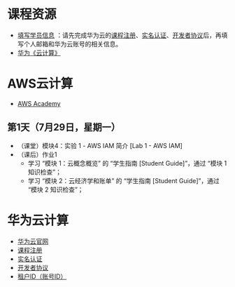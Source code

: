 # 课程资源
- [填写学员信息](https://docs.qq.com/form/page/DYkRIZnVudnd5UWZ5) ：请先完成华为云的[课程注册](https://developer.huaweicloud.com/signup/a555bf4e099646c2aaea30cf5dea3cfb)、[实名认证](https://account.huaweicloud.com/usercenter/?locale=zh-cn®ion=ap-southeast-1#/accountindex/realNameAuth)、[开发者协议](https://bbs.huaweicloud.com/community/myhomepage)后，再填写个人邮箱和华为云账号的相关信息。
- [华为《云计算》](https://docs.qq.com/s/jJuvLlZNuGzSlvcDz7Io5G)

# AWS云计算
- [AWS Academy](https://awsacademy.instructure.com/)

## 第1天（7月29日，星期一）
- （课堂）模块4：实验 1 - AWS IAM 简介 [Lab 1 - AWS IAM]
- （课后）作业1
    - 学习 “模块 1：云概念概览” 的 “学生指南 [Student Guide]”，通过 “模块 1 知识检查”；
    - 学习 “模块 2：云经济学和账单” 的 “学生指南 [Student Guide]”，通过 “模块 2 知识检查”；

# 华为云计算
- [华为云官网](https://www.huaweicloud.com/)
- [课程注册](https://developer.huaweicloud.com/signup/a555bf4e099646c2aaea30cf5dea3cfb)
- [实名认证](https://account.huaweicloud.com/usercenter/?locale=zh-cn®ion=ap-southeast-1#/accountindex/realNameAuth)
- [开发者协议](https://bbs.huaweicloud.com/community/myhomepage)
- [租户ID（账号ID）](https://console.huaweicloud.com/iam/?agencyId=0bc8d306f880f2c21f28c01b3710deb1&region=cn-north-1&locale=zh-cn#/mine/apiCredential)
